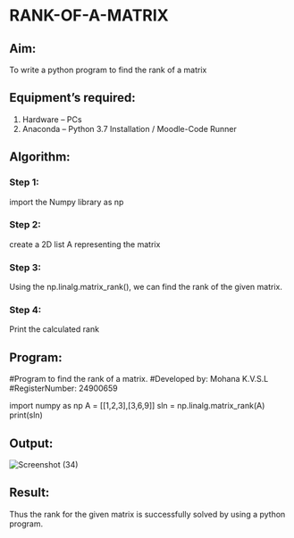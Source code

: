 # RANK-OF-A-MATRIX
## Aim:
To write a python program to find the rank of a matrix
## Equipment’s required:
1. 	Hardware – PCs
2. 	Anaconda – Python 3.7 Installation / Moodle-Code Runner
## Algorithm:
### Step 1: 
import the Numpy library as np
### Step 2: 
create a 2D list A representing the matrix
### Step 3:
Using the np.linalg.matrix_rank(), we can find the rank of the given matrix.
### Step 4:
Print the calculated rank
## Program:
#Program to find the rank of a matrix.
#Developed by: Mohana K.V.S.L
#RegisterNumber: 24900659

import numpy as np
A = [[1,2,3],[3,6,9]]
sln = np.linalg.matrix_rank(A)
print(sln)
## Output:
![Screenshot (34)](https://github.com/user-attachments/assets/f6abc822-c4dd-4dc1-a77b-7ad9d94ee224)

## Result:
Thus the rank for the given matrix is successfully solved by  using a python program.

